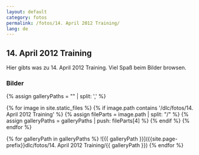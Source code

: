 ```yaml
---
layout: default
category: fotos
permalink: /fotos/14. April 2012 Training/
lang: de
---
```


## 14. April 2012 Training

Hier gibts was zu 14. April 2012 Training. Viel Spaß beim Bilder browsen.

### Bilder
{% assign galleryPaths = "" | split: ',' %}

{% for image in site.static_files %}
{% if image.path contains '/dlc/fotos/14. April 2012 Training' %}
        {% assign fileParts = image.path | split: "/" %}
        {% assign galleryPaths = galleryPaths | push: fileParts[4] %}
{% endif %}
{% endfor %}

{% for galleryPath in galleryPaths %}
![{{ galleryPath }}]({{site.page-prefix}}dlc/fotos/14. April 2012 Training/{{ galleryPath }})
{% endfor %}
